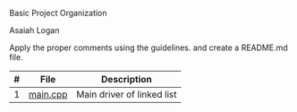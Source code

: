  Basic Project Organization
 
 Asaiah Logan
 
 Apply the proper comments using the guidelines.
 and create a README.md file.

|   #   | File            | Description                    |
| :---: | --------------- | -------------------------------|
|   1   | [main.cpp](https://github.com/asaiahL9/2143-OOP-logan/blob/master/Assignments/H01/main.cpp)        | Main driver of linked list     |
